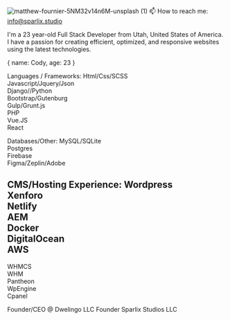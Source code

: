 ![matthew-fournier-5NM32v14n6M-unsplash (1)](https://user-images.githubusercontent.com/48641165/120702479-f91cf700-c468-11eb-9adc-6043fd6ee0a2.jpg)
📫 How to reach me: info@sparlix.studio
<!--
**Sparlix/Sparlix** is a ✨ _special_ ✨ repository because its `README.md` (this file) appears on your GitHub profile.

-->
I'm a 23 year-old Full Stack Developer from Utah, United States of America. I have a passion for creating efficient, optimized, and responsive websites using the latest technologies.

{ name: Cody, age: 23 }

Languages / Frameworks:
Html/Css/SCSS<br/>
Javascript/Jquery/Json<br/>
Django//Python<br/>
Bootstrap/Gutenburg<br/> 
Gulp/Grunt.js<br/>
PHP<br/>
Vue.JS<br/>
React<br/>


Databases/Other:
MySQL/SQLite<br/>
Postgres<br/>
Firebase<br/>
Figma/Zeplin/Adobe<br/>

CMS/Hosting Experience:
Wordpress<br/>
Xenforo<br/>
Netlify<br/>
AEM<br/>
Docker<br/>
DigitalOcean<br/>
AWS<br/>
----
WHMCS<br>
WHM<br>
Pantheon<br>
WpEngine<br>
Cpanel<br>



Founder/CEO @ Dwelingo LLC
Founder Sparlix Studios LLC 










